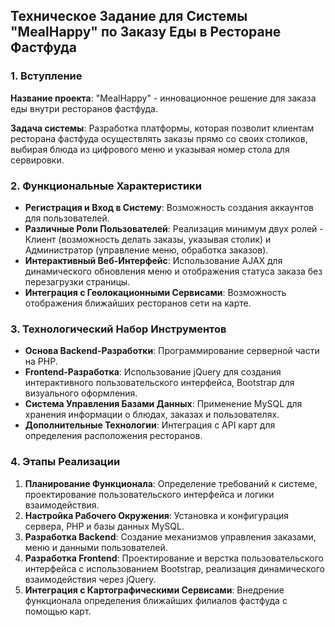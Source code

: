 ## Техническое Задание для Системы "MealHappy" по Заказу Еды в Ресторане Фастфуда

### 1. Вступление
**Название проекта**: "MealHappy" - инновационное решение для заказа еды внутри ресторанов фастфуда.

**Задача системы**: Разработка платформы, которая позволит клиентам ресторана фастфуда осуществлять заказы прямо со своих столиков, выбирая блюда из цифрового меню и указывая номер стола для сервировки.

### 2. Функциональные Характеристики
- **Регистрация и Вход в Систему**: Возможность создания аккаунтов для пользователей.
- **Различные Роли Пользователей**: Реализация минимум двух ролей - Клиент (возможность делать заказы, указывая столик) и Администратор (управление меню, обработка заказов).
- **Интерактивный Веб-Интерфейс**: Использование AJAX для динамического обновления меню и отображения статуса заказа без перезагрузки страницы.
- **Интеграция с Геолокационными Сервисами**: Возможность отображения ближайших ресторанов сети на карте.

### 3. Технологический Набор Инструментов
- **Основа Backend-Разработки**: Программирование серверной части на PHP.
- **Frontend-Разработка**: Использование jQuery для создания интерактивного пользовательского интерфейса, Bootstrap для визуального оформления.
- **Система Управления Базами Данных**: Применение MySQL для хранения информации о блюдах, заказах и пользователях.
- **Дополнительные Технологии**: Интеграция с API карт для определения расположения ресторанов.

### 4. Этапы Реализации
1. **Планирование Функционала**: Определение требований к системе, проектирование пользовательского интерфейса и логики взаимодействия.
2. **Настройка Рабочего Окружения**: Установка и конфигурация сервера, PHP и базы данных MySQL.
3. **Разработка Backend**: Создание механизмов управления заказами, меню и данными пользователей.
4. **Разработка Frontend**: Проектирование и верстка пользовательского интерфейса с использованием Bootstrap, реализация динамического взаимодействия через jQuery.
5. **Интеграция с Картографическими Сервисами**: Внедрение функционала определения ближайших филиалов фастфуда с помощью карт.
